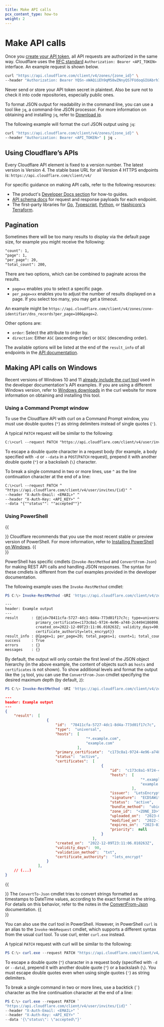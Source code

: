 ```yaml
---
title: Make API calls
pcx_content_type: how-to
weight: 2
---
```


# Make API calls

Once you [create your API token](/fundamentals/api/get-started/create-token/), all API requests are authorized in the same way. Cloudflare uses the [RFC standard](https://tools.ietf.org/html/rfc6750#section-2.1) `Authorization: Bearer <API_TOKEN>` interface. An example request is shown below.

<!-- The following example uses an invalid API key to demonstrate what those keys look like -->

```bash
curl "https://api.cloudflare.com/client/v4/zones/{zone_id}" \
--header "Authorization: Bearer YQSn-xWAQiiEh9qM58wZNnyQS7FUdoqGIUAbrh7T"
```

Never send or store your API token secret in plaintext. Also be sure not to check it into code repositories, especially public ones.

To format JSON output for readability in the command line, you can use a tool like `jq`, a command-line JSON processor. For more information on obtaining and installing `jq`, refer to [Download jq](https://stedolan.github.io/jq/download/).

The following example will format the curl JSON output using `jq`:

```bash
curl "https://api.cloudflare.com/client/v4/zones/{zone_id}" \
--header "Authorization: Bearer <API_TOKEN>" | jq .
```

## Using Cloudflare’s APIs

Every Cloudflare API element is fixed to a version number. The latest version is Version 4. The stable base URL for all Version 4 HTTPS endpoints is: `https://api.cloudflare.com/client/v4/`

For specific guidance on making API calls, refer to the following resources:

*   The product's [Developer Docs section](/products/) for how-to guides.
*   [API schema docs](/api/) for request and response payloads for each endpoint.
*   The first-party libraries for [Go](https://github.com/cloudflare/cloudflare-go), [Typescript](https://github.com/cloudflare/cloudflare-typescript), [Python](https://github.com/cloudflare/cloudflare-python), or [Hashicorp's Terraform](https://github.com/cloudflare/terraform-provider-cloudflare).

## Pagination

Sometimes there will be too many results to display via the default page size, for example you might receive the following:

```txt
"count": 1,
"page": 1,
"per_page": 20,
"total_count": 200,
```

There are two options, which can be combined to paginate across the results.

* `page=x` enables you to select a specific page.
* `per_page=xx` enables you to adjust the number of results displayed on a page. If you select too many, you may get a timeout.

An example might be `https://api.cloudflare.com/client/v4/zones/zone-identifier/dns_records?per_page=100&page=2`.

Other options are:

* `order`: Select the attribute to order by.
* `direction`: Either `ASC` (ascending order) or `DESC` (descending order).

The available options will be listed at the end of the `result_info` of all endpoints in the [API documentation](/api/).

## Making API calls on Windows

Recent versions of Windows 10 and 11 [already include the curl tool](https://curl.se/windows/microsoft.html) used in the developer documentation's API examples. If you are using a different Windows version, refer to [Windows downloads](https://curl.se/windows/) in the curl website for more information on obtaining and installing this tool.

### Using a Command Prompt window

To use the Cloudflare API with curl on a Command Prompt window, you must use double quotes (`"`) as string delimiters instead of single quotes (`'`).

A typical `PATCH` request will be similar to the following:

```txt
C:\>curl --request PATCH "https://api.cloudflare.com/client/v4/user/invites/{id}" --header "X-Auth-Email: <EMAIL>" --header "X-Auth-Key: <API_KEY>" --data "{""status"": ""accepted""}"
```

To escape a double quote character in a request body (for example, a body specified with `-d` or `--data` in a `POST`/`PATCH` request), prepend it with another double quote (`"`) or a backslash (`\`) character.

To break a single command in two or more lines, use `^` as the line continuation character at the end of a line:

```txt
C:\>curl --request PATCH ^
"https://api.cloudflare.com/client/v4/user/invites/{id}" ^
--header "X-Auth-Email: <EMAIL>" ^
--header "X-Auth-Key: <API_KEY>" ^
--data "{""status"": ""accepted""}"
```

### Using PowerShell

{{<Aside type="note">}}
Cloudflare recommends that you use the most recent stable or preview version of PowerShell. For more information, refer to [Installing PowerShell on Windows](https://learn.microsoft.com/en-us/powershell/scripting/install/installing-powershell-on-windows).
{{</Aside>}}

PowerShell has specific cmdlets (`Invoke-RestMethod` and `ConvertFrom-Json`) for making REST API calls and handling JSON responses. The syntax for these cmdlets is different from the curl examples provided in the developer documentation.

The following example uses the `Invoke-RestMethod` cmdlet:

```powershell
PS C:\> Invoke-RestMethod -URI 'https://api.cloudflare.com/client/v4/zones/{zone_id}/ssl/certificate_packs?ssl_status=all' -Method 'GET' -ContentType 'application/json' -Headers @{'X-Auth-Email'='<EMAIL>';'X-Auth-Key'='<KEY>'}
```

```txt
---
header: Example output
---
result      : {@{id=78411cfa-5727-4dc1-8d4a-773d01f17c7c; type=universal; hosts=System.Object[];
              primary_certificate=c173c8a1-9724-4e96-a748-2c4494186098; status=active; certificates=System.Object[];
              created_on=2022-12-09T23:11:06.010263Z; validity_days=90; validation_method=txt;
              certificate_authority=lets_encrypt}}
result_info : @{page=1; per_page=20; total_pages=1; count=1; total_count=1}
success     : True
errors      : {}
messages    : {}
```

By default, the output will only contain the first level of the JSON object hierarchy (in the above example, the content of objects such as `hosts` and `certificates` is not shown). To show additional levels and format the output like the `jq` tool, you can use the `ConvertFrom-Json` cmdlet specifying the desired maximum depth (by default, `2`):

```powershell
PS C:\> Invoke-RestMethod -URI 'https://api.cloudflare.com/client/v4/zones/{zone_id}/ssl/certificate_packs?ssl_status=all' -Method 'GET' -ContentType 'application/json' -Headers @{'X-Auth-Email'='<EMAIL>';'X-Auth-Key'='<KEY>'} | ConvertTo-Json -Depth 5
```
```json
---
header: Example output
---
{
    "result":  [
                   {
                       "id":  "78411cfa-5727-4dc1-8d4a-773d01f17c7c",
                       "type":  "universal",
                       "hosts":  [
                                     "*.example.com",
                                     "example.com"
                                 ],
                       "primary_certificate":  "c173c8a1-9724-4e96-a748-2c4494186098",
                       "status":  "active",
                       "certificates":  [
                                            {
                                                "id":  "c173c8a1-9724-4e96-a748-2c4494186098",
                                                "hosts":  [
                                                              "*.example.com",
                                                              "example.com"
                                                          ],
                                                "issuer":  "LetsEncrypt",
                                                "signature":  "ECDSAWithSHA384",
                                                "status":  "active",
                                                "bundle_method":  "ubiquitous",
                                                "zone_id":  "<ZONE_ID>",
                                                "uploaded_on":  "2023-02-02T11:20:25.403338Z",
                                                "modified_on":  "2022-12-08T00:26:15.577555Z",
                                                "expires_on":  "2023-03-07T23:26:12.000000Z",
                                                "priority":  null
                                            }
                                        ],
                       "created_on":  "2022-12-09T23:11:06.010263Z",
                       "validity_days":  90,
                       "validation_method":  "txt",
                       "certificate_authority":  "lets_encrypt"
                   }
               ],
    // (...)
}
```

{{<Aside type="warning" header="ConvertFrom-Json handling of DateTime values">}}
The `ConvertTo-Json` cmdlet tries to convert strings formatted as timestamps to DateTime values, according to the exact format in the string. For details on this behavior, refer to the notes in the [ConvertFrom-Json](https://learn.microsoft.com/en-us/powershell/module/microsoft.powershell.utility/convertfrom-json#notes) documentation.
{{</Aside>}}

You can also use the curl tool in PowerShell. However, in PowerShell `curl` is an alias to the `Invoke-WebRequest` cmdlet, which supports a different syntax from the usual curl tool. To use curl, enter `curl.exe` instead.

A typical `PATCH` request with curl will be similar to the following:

```powershell
PS C:\> curl.exe --request PATCH "https://api.cloudflare.com/client/v4/user/invites/{id}" --header "Authorization: Bearer <API_TOKEN>" --data '{\"status\": \"accepted\"}'
```

To escape a double quote (`"`) character in a request body (specified with `-d` or `--data`), prepend it with another double quote (`"`) or a backslash (`\`). You must escape double quotes even when using single quotes (`'`) as string delimiters.

To break a single command in two or more lines, use a backtick (`` ` ``) character as the line continuation character at the end of a line:

```powershell
PS C:\> curl.exe --request PATCH `
"https://api.cloudflare.com/client/v4/user/invites/{id}" `
--header "X-Auth-Email: <EMAIL>" `
--header "X-Auth-Key: <API_KEY>" `
--data '{\"status\": \"accepted\"}'
```
